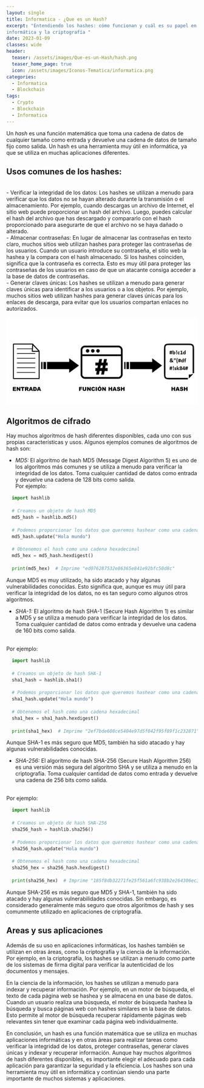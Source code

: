 ```yaml
---
layout: single
title: Informatica - ¿Que es un Hash?
excerpt: "Entendiendo los hashes: cómo funcionan y cuál es su papel en la 
informática y la criptografía "
date: 2023-01-09
classes: wide
header:
  teaser: /assets/images/Que-es-un-Hash/hash.png
  teaser_home_page: true
  icon: /assets/images/Iconos-Tematica/informatica.png
categories:
  - Informatica
  - Blockchain
tags:  
  - Crypto
  - Blockchain
  - Informatica
---
```


Un *hash* es una función matemática que toma una cadena de datos de cualquier tamaño
como entrada y devuelve una cadena de datos de tamaño fijo como salida. Un hash es una
herramienta muy útil en informática, ya que se utiliza en muchas aplicaciones
diferentes.

## Usos comunes de los hashes:
<br>
- Verificar la integridad de los datos: Los hashes se utilizan a menudo para verificar
que los datos no se hayan alterado durante la transmisión o el almacenamiento. Por
ejemplo, cuando descargas un archivo de Internet, el sitio web puede proporcionar un
hash del archivo. Luego, puedes calcular el hash del archivo que has descargado y
compararlo con el hash proporcionado para asegurarte de que el archivo no se haya
dañado o alterado.
<br>
- Almacenar contraseñas: En lugar de almacenar las contraseñas en texto claro, muchos
sitios web utilizan hashes para proteger las contraseñas de los usuarios. Cuando un
usuario introduce su contraseña, el sitio web la hashea y la compara con el hash 
almacenado. Si los hashes coinciden, significa que la contraseña es correcta. Esto es 
muy útil para proteger las contraseñas de los usuarios en caso de que un atacante 
consiga acceder a la base de datos de contraseñas.
<br>
- Generar claves únicas: Los hashes se utilizan a menudo para generar claves únicas
para identificar a los usuarios o a los objetos. Por ejemplo, muchos sitios web
utilizan hashes para generar claves únicas para los enlaces de descarga, para evitar
que los usuarios compartan enlaces no autorizados.

<p align="center">
<img src="/assets/images/Que-es-un-Hash/p-hash.png">
</p>

## Algoritmos de cifrado
Hay muchos algoritmos de hash diferentes disponibles, cada uno con sus propias 
características y usos. Algunos ejemplos comunes de algoritmos de hash son:

- *MD5:* El algoritmo de hash MD5 (Message Digest Algorithm 5) es uno de los algoritmos 
más comunes y se utiliza a menudo para verificar la integridad de los datos. Toma 
cualquier cantidad de datos como entrada y devuelve una cadena de 128 bits como salida.<br> 
Por ejemplo:

```python
  import hashlib

  # Creamos un objeto de hash MD5
  md5_hash = hashlib.md5()

  # Podemos proporcionar los datos que queremos hashear como una cadena
  md5_hash.update("Hola mundo")

  # Obtenemos el hash como una cadena hexadecimal
  md5_hex = md5_hash.hexdigest()

  print(md5_hex)  # Imprime "ed076287532e86365e841e92bfc50d8c"
```

Aunque MD5 es muy utilizado, ha sido atacado y hay algunas vulnerabilidades conocidas. 
Esto significa que, aunque es muy útil para verificar la integridad de los datos, no es 
tan seguro como algunos otros algoritmos.

- *SHA-1:* El algoritmo de hash SHA-1 (Secure Hash Algorithm 1) es similar a MD5 y se 
utiliza a menudo para verificar la integridad de los datos. Toma cualquier cantidad de 
datos como entrada y devuelve una cadena de 160 bits como salida. 
<br>
Por ejemplo:

```python
  import hashlib

  # Creamos un objeto de hash SHA-1
  sha1_hash = hashlib.sha1()

  # Podemos proporcionar los datos que queremos hashear como una cadena
  sha1_hash.update("Hola mundo")

  # Obtenemos el hash como una cadena hexadecimal
  sha1_hex = sha1_hash.hexdigest()

  print(sha1_hex)  # Imprime "2ef7bde608ce5404e97d5f042f95f89f1c232871"
``` 
Aunque SHA-1 es más seguro que MD5, también ha sido atacado y hay algunas 
vulnerabilidades conocidas.

- *SHA-256:* El algoritmo de hash SHA-256 (Secure Hash Algorithm 256) es una versión más segura del algoritmo SHA y se utiliza a menudo en la criptografía. Toma cualquier 
cantidad de datos como entrada y devuelve una cadena de 256 bits como salida.
<br>
Por ejemplo:

```python
  import hashlib

  # Creamos un objeto de hash SHA-256
  sha256_hash = hashlib.sha256()

  # Podemos proporcionar los datos que queremos hashear como una cadena
  sha256_hash.update("Hola mundo")

  # Obtenemos el hash como una cadena hexadecimal
  sha256_hex = sha256_hash.hexdigest()

  print(sha256_hex)  # Imprime "185f8db32271fe25f561a6fc938b2e264306ec304eda518007d1764826381969"
```
Aunque SHA-256 es más seguro que MD5 y SHA-1, también ha sido atacado y hay algunas 
vulnerabilidades conocidas. Sin embargo, es considerado generalmente más seguro que 
otros algoritmos de hash y ses comunmente utilizado en aplicaciones de criptografía.

## Areas y sus aplicaciones 

Además de su uso en aplicaciones informáticas, los hashes también se utilizan en otras 
áreas, como la criptografía y la ciencia de la información. Por ejemplo, en la 
criptografía, los hashes se utilizan a menudo como parte de los sistemas de firma 
digital para verificar la autenticidad de los documentos y mensajes.

En la ciencia de la información, los hashes se utilizan a menudo para indexar y 
recuperar información. Por ejemplo, en un motor de búsqueda, el texto de cada página 
web se hashea y se almacena en una base de datos. Cuando un usuario realiza una 
búsqueda, el motor de búsqueda hashea la búsqueda y busca páginas web con hashes 
similares en la base de datos. Esto permite al motor de búsqueda recuperar rápidamente 
páginas web relevantes sin tener que examinar cada página web individualmente.

En conclusión, un hash es una función matemática que se utiliza en muchas aplicaciones 
informáticas y en otras áreas para realizar tareas como verificar la integridad de los 
datos, proteger contraseñas, generar claves únicas y indexar y recuperar información. 
Aunque hay muchos algoritmos de hash diferentes disponibles, es importante elegir el 
adecuado para cada aplicación para garantizar la seguridad y la eficiencia. Los hashes 
son una herramienta muy útil en informática y continúan siendo una parte importante de 
muchos sistemas y aplicaciones.

<script async src="https://www.googletagmanager.com/gtag/js?id=G-QBRV3CHHNN"></script>
<script>
    window.dataLayer = window.dataLayer || [];
    function gtag(){dataLayer.push(arguments);}
    gtag('js', new Date());

    gtag('config', 'G-QBRV3CHHNN');
</script>



